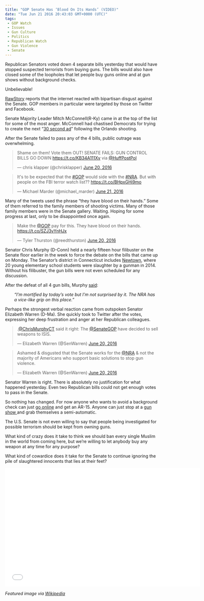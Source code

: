 ```yaml
---
title: "GOP Senate Has ‘Blood On Its Hands’ (VIDEO)"
date: "Tue Jun 21 2016 20:43:03 GMT+0000 (UTC)"
tags: 
 - GOP Watch
 - Issues
 - Gun Culture
 - Politics
 - Republican Watch
 - Gun Violence
 - Senate
---
```

<p><!-- Quick Adsense WordPress Plugin: http://quicksense.net/ --></p><p><!-- Quick Adsense WordPress Plugin: http://quicksense.net/ --></p><p>Republican Senators voted down&#xA0;4 separate bills yesterday that would have stopped suspected terrorists from buying&#xA0;guns. The bills would also have closed some of the loopholes that let people buy guns online and at gun shows without background checks.</p><p>Unbelievable!</p><p><a href="http://www.rawstory.com/2016/06/their-blood-is-on-your-hands-senate-gop-incites-disgust-online-for-blocking-gun-bills-after-orlando/" onclick="__gaTracker(&apos;send&apos;, &apos;event&apos;, &apos;outbound-article&apos;, &apos;http://www.rawstory.com/2016/06/their-blood-is-on-your-hands-senate-gop-incites-disgust-online-for-blocking-gun-bills-after-orlando/&apos;, &apos;RawStory&apos;);">RawStory</a> reports that the internet reacted with bipartisan disgust&#xA0;against the Senate. GOP members in particular were targeted by those on Twitter and Facebook.</p><p>Senate Majority Leader Mitch McConnell(R-Ky) came in at the top of the list for some of the most anger. McConnell had chastised Democrats for trying to create the next &#x201C;<a href="http://www.rawstory.com/2016/06/their-blood-is-on-your-hands-senate-gop-incites-disgust-online-for-blocking-gun-bills-after-orlando/" onclick="__gaTracker(&apos;send&apos;, &apos;event&apos;, &apos;outbound-article&apos;, &apos;http://www.rawstory.com/2016/06/their-blood-is-on-your-hands-senate-gop-incites-disgust-online-for-blocking-gun-bills-after-orlando/&apos;, &apos;30 second ad&apos;);">30 second ad</a>&#x201D; following&#xA0;the Orlando shooting.</p><p>After the Senate failed to pass any of the 4 bills, public outrage was overwhelming.</p><blockquote class="twitter-tweet" data-width="500"><p lang="en" dir="ltr">Shame on them! Vote them OUT! SENATE FAILS: GUN CONTROL BILLS GO DOWN <a href="https://t.co/KB34A111Xv" onclick="__gaTracker(&apos;send&apos;, &apos;event&apos;, &apos;outbound-article&apos;, &apos;https://t.co/KB34A111Xv&apos;, &apos;https://t.co/KB34A111Xv&apos;);">https://t.co/KB34A111Xv</a> via <a href="https://twitter.com/HuffPostPol" onclick="__gaTracker(&apos;send&apos;, &apos;event&apos;, &apos;outbound-article&apos;, &apos;https://twitter.com/HuffPostPol&apos;, &apos;@HuffPostPol&apos;);">@HuffPostPol</a></p>
<p>&#x2014; chris klapper (@chrisklapper) <a href="https://twitter.com/chrisklapper/status/745042911276994560" onclick="__gaTracker(&apos;send&apos;, &apos;event&apos;, &apos;outbound-article&apos;, &apos;https://twitter.com/chrisklapper/status/745042911276994560&apos;, &apos;June 20, 2016&apos;);">June 20, 2016</a></p></blockquote><p><script async src="//platform.twitter.com/widgets.js" charset="utf-8"></script></p><blockquote class="twitter-tweet" data-width="500"><p lang="en" dir="ltr">It&apos;s to be expected that the <a href="https://twitter.com/hashtag/GOP?src=hash" onclick="__gaTracker(&apos;send&apos;, &apos;event&apos;, &apos;outbound-article&apos;, &apos;https://twitter.com/hashtag/GOP?src=hash&apos;, &apos;#GOP&apos;);">#GOP</a> would side with the <a href="https://twitter.com/hashtag/NRA?src=hash" onclick="__gaTracker(&apos;send&apos;, &apos;event&apos;, &apos;outbound-article&apos;, &apos;https://twitter.com/hashtag/NRA?src=hash&apos;, &apos;#NRA&apos;);">#NRA</a>. But with people on the FBI terror watch list?? <a href="https://t.co/BHpxGHi9mo" onclick="__gaTracker(&apos;send&apos;, &apos;event&apos;, &apos;outbound-article&apos;, &apos;https://t.co/BHpxGHi9mo&apos;, &apos;https://t.co/BHpxGHi9mo&apos;);">https://t.co/BHpxGHi9mo</a></p>
<p>&#x2014; Michael Marder (@michael_marder) <a href="https://twitter.com/michael_marder/status/745055467664211968" onclick="__gaTracker(&apos;send&apos;, &apos;event&apos;, &apos;outbound-article&apos;, &apos;https://twitter.com/michael_marder/status/745055467664211968&apos;, &apos;June 21, 2016&apos;);">June 21, 2016</a></p></blockquote><p><script async src="//platform.twitter.com/widgets.js" charset="utf-8"></script></p><p>Many of the tweets used the phrase &#x201C;they have blood on their hands.&#x201D; Some of them referred&#xA0;to the family members of shooting victims. Many of those family members were in the Senate gallery. Waiting.&#xA0;Hoping for some progress at last, only to be disappointed once again.</p><blockquote class="twitter-tweet" data-width="500"><p lang="en" dir="ltr">Make the <a href="https://twitter.com/GOP" onclick="__gaTracker(&apos;send&apos;, &apos;event&apos;, &apos;outbound-article&apos;, &apos;https://twitter.com/GOP&apos;, &apos;@GOP&apos;);">@GOP</a> pay for this. They have blood on their hands.  <a href="https://t.co/SZJ3vYnHJx" onclick="__gaTracker(&apos;send&apos;, &apos;event&apos;, &apos;outbound-article&apos;, &apos;https://t.co/SZJ3vYnHJx&apos;, &apos;https://t.co/SZJ3vYnHJx&apos;);">https://t.co/SZJ3vYnHJx</a></p>
<p>&#x2014; Tyler Thurston (@reedthurston) <a href="https://twitter.com/reedthurston/status/745035456715300864" onclick="__gaTracker(&apos;send&apos;, &apos;event&apos;, &apos;outbound-article&apos;, &apos;https://twitter.com/reedthurston/status/745035456715300864&apos;, &apos;June 20, 2016&apos;);">June 20, 2016</a></p></blockquote><p><script async src="//platform.twitter.com/widgets.js" charset="utf-8"></script></p><p>Senator Chris Murphy (D-Conn) held a nearly fifteen hour filibuster on the Senate floor earlier in the week to force the debate on the bills that came up on Monday. The Senator&#x2019;s district in Connecticut includes <a href="http://www.cnn.com/interactive/2012/12/us/sandy-hook-timeline/" onclick="__gaTracker(&apos;send&apos;, &apos;event&apos;, &apos;outbound-article&apos;, &apos;http://www.cnn.com/interactive/2012/12/us/sandy-hook-timeline/&apos;, &apos;Newtown&apos;);">Newtown</a>, where 20 young elementary school students were slaughter by a gunman in 2014. Without his filibuster, the gun bills were not even scheduled for any discussion.</p><p>After the defeat of all 4 gun bills, Murphy <a href="http://www.cnn.com/2016/06/20/politics/senate-gun-votes-congress/" onclick="__gaTracker(&apos;send&apos;, &apos;event&apos;, &apos;outbound-article&apos;, &apos;http://www.cnn.com/2016/06/20/politics/senate-gun-votes-congress/&apos;, &apos;said&apos;);">said</a>:</p><p class="p1" style="padding-left: 30px;"><em><span class="s1">&#x201C;I&#x2019;m mortified by today&#x2019;s vote but I&#x2019;m not surprised by it. The NRA has a vice-like grip on this place.&#x201D;</span></em></p><p class="p1">Perhaps the strongest verbal reaction came from outspoken Senator Elizabeth Warren (D-Ma). She quickly took to Twitter after the votes, expressing her deep frustration and anger at her Republican colleagues.</p><blockquote class="twitter-tweet" data-width="500"><p lang="en" dir="ltr">.<a href="https://twitter.com/ChrisMurphyCT" onclick="__gaTracker(&apos;send&apos;, &apos;event&apos;, &apos;outbound-article&apos;, &apos;https://twitter.com/ChrisMurphyCT&apos;, &apos;@ChrisMurphyCT&apos;);">@ChrisMurphyCT</a> said it right: The <a href="https://twitter.com/SenateGOP" onclick="__gaTracker(&apos;send&apos;, &apos;event&apos;, &apos;outbound-article&apos;, &apos;https://twitter.com/SenateGOP&apos;, &apos;@SenateGOP&apos;);">@SenateGOP</a> have decided to sell weapons to ISIS.</p>
<p>&#x2014; Elizabeth Warren (@SenWarren) <a href="https://twitter.com/SenWarren/status/745030474339323905" onclick="__gaTracker(&apos;send&apos;, &apos;event&apos;, &apos;outbound-article&apos;, &apos;https://twitter.com/SenWarren/status/745030474339323905&apos;, &apos;June 20, 2016&apos;);">June 20, 2016</a></p></blockquote><p><script async src="//platform.twitter.com/widgets.js" charset="utf-8"></script></p><blockquote class="twitter-tweet" data-width="500"><p lang="en" dir="ltr">Ashamed &amp; disgusted that the Senate works for the <a href="https://twitter.com/NRA" onclick="__gaTracker(&apos;send&apos;, &apos;event&apos;, &apos;outbound-article&apos;, &apos;https://twitter.com/NRA&apos;, &apos;@NRA&apos;);">@NRA</a> &amp; not the majority of Americans who support basic solutions to stop gun violence.</p>
<p>&#x2014; Elizabeth Warren (@SenWarren) <a href="https://twitter.com/SenWarren/status/745030142012030976" onclick="__gaTracker(&apos;send&apos;, &apos;event&apos;, &apos;outbound-article&apos;, &apos;https://twitter.com/SenWarren/status/745030142012030976&apos;, &apos;June 20, 2016&apos;);">June 20, 2016</a></p></blockquote><p><script async src="//platform.twitter.com/widgets.js" charset="utf-8"></script></p><p>Senator Warren is right. There is absolutely no justification for what happened yesterday. Even&#xA0;two Republican bills could not get enough votes to pass in the Senate.</p><p>So nothing has changed. For now anyone who wants to avoid a background check can just <a href="https://www.thetrace.org/2016/01/internet-gun-sales-background-checks/" onclick="__gaTracker(&apos;send&apos;, &apos;event&apos;, &apos;outbound-article&apos;, &apos;https://www.thetrace.org/2016/01/internet-gun-sales-background-checks/&apos;, &apos;go online&apos;);">go online</a> and get an AR-15. Anyone can just stop at a <a href="http://www.politifact.com/truth-o-meter/article/2016/jan/07/politifact-sheet-3-things-know-about-gun-show-loop/" onclick="__gaTracker(&apos;send&apos;, &apos;event&apos;, &apos;outbound-article&apos;, &apos;http://www.politifact.com/truth-o-meter/article/2016/jan/07/politifact-sheet-3-things-know-about-gun-show-loop/&apos;, &apos;gun show &apos;);">gun show </a>and grab themselves a semi-automatic.</p><p>The U.S. Senate is not even willing to say that people being investigated for possible terrorism should be kept from owning guns.</p><p>What kind of crazy does it take to think we&#xA0;should ban every single Muslim in the world from coming here, but we&#x2019;re willing to let anybody buy any weapon at any time for any purpose?</p><p>What kind of cowardice does it take for the Senate&#xA0;to continue&#xA0;ignoring the pile of slaughtered innocents that lies&#xA0;at their&#xA0;feet?</p><p><span class="embed-youtube" style="text-align:center; display: block;"><iframe class="youtube-player" type="text/html" width="640" height="390" src="//www.youtube.com/embed/XhRV4woEKyI?version=3&amp;rel=1&amp;fs=1&amp;autohide=2&amp;showsearch=0&amp;showinfo=1&amp;iv_load_policy=1&amp;wmode=transparent" allowfullscreen="true" style="border:0;"></iframe></span></p><p><em>Featured image via <a href="https://en.wikipedia.org/wiki/United_States_Senate_chamber#/media/File:Capitol-Senate.JPG" onclick="__gaTracker(&apos;send&apos;, &apos;event&apos;, &apos;outbound-article&apos;, &apos;https://en.wikipedia.org/wiki/United_States_Senate_chamber#/media/File:Capitol-Senate.JPG&apos;, &apos;Wikipedia&apos;);">Wikipedia</a></em></p><div style="font-size:0px;height:0px;line-height:0px;margin:0;padding:0;clear:both"></div>